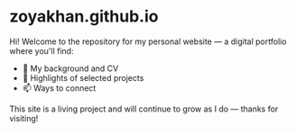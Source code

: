 # zoyakhan.github.io
Hi! Welcome to the repository for my personal website — a digital portfolio where you'll find:

- 🧠 My background and CV
- 💼 Highlights of selected projects 
- 📫 Ways to connect

This site is a living project and will continue to grow as I do — thanks for visiting!
